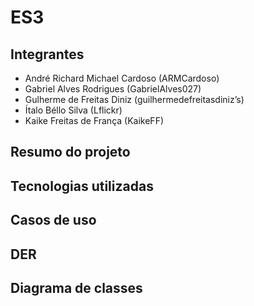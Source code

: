 # ES3
## Integrantes
 - André Richard Michael Cardoso (ARMCardoso)
 - Gabriel Alves Rodrigues (GabrielAlves027)
 - Gulherme de Freitas Diniz (guilhermedefreitasdiniz’s)
 - Ítalo Béllo Silva (Lflickr)
 - Kaike Freitas de França (KaikeFF)

## Resumo do projeto

## Tecnologias utilizadas 

## Casos de uso

## DER

## Diagrama de classes
